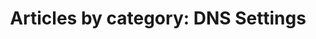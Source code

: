---
layout: blog_by_category
title: 'Articles by category: DNS Settings'
category: dns-settings
permalink: "/blog/category/dns-settings/"
image: /assets/images/photos/photo-10.jpg
tagline: "<br>Our Blog"
---